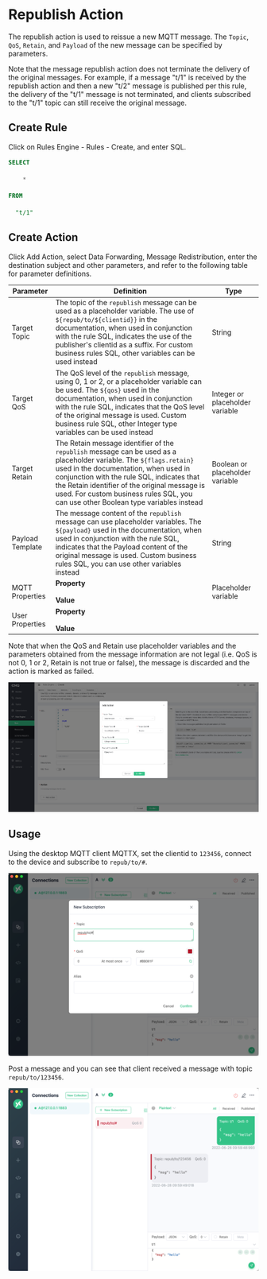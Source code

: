 # Republish Action

The republish action is used to reissue a new MQTT message. The `Topic`, `QoS`, `Retain`, and `Payload` of the new message can be specified by parameters.

Note that the message republish action does not terminate the delivery of the original messages. For example, if a message "t/1" is received by the republish action and then a new "t/2" message is published per this rule, the delivery of the "t/1" message is not terminated, and clients subscribed to the "t/1" topic can still receive the original message.

## Create Rule

Click on Rules Engine - Rules - Create, and enter SQL.

```SQL
SELECT

    *

FROM

  "t/1"
```

## Create Action

Click Add Action, select Data Forwarding, Message Redistribution, enter the destination subject and other parameters, and refer to the following table for parameter definitions.

| Parameter | Definition | Type |
| --- | --- | --- |
| Target Topic | The topic of the `republish` message can be used as a placeholder variable. The use of `${repub/to/${clientid}}` in the documentation, when used in conjunction with the rule SQL, indicates the use of the publisher's clientid as a suffix. For custom business rules SQL, other variables can be used instead | String |
| Target QoS | The QoS level of the `republish` message, using 0, 1 or 2, or a placeholder variable can be used. The `${qos}` used in the documentation, when used in conjunction with the rule SQL, indicates that the QoS level of the original message is used. Custom business rule SQL, other Integer type variables can be used instead | Integer or placeholder variable |
| Target Retain | The Retain message identifier of the `republish` message can be used as a placeholder variable. The `${flags.retain}` used in the documentation, when used in conjunction with the rule SQL, indicates that the Retain identifier of the original message is used. For custom business rules SQL, you can use other Boolean type variables instead | Boolean or placeholder variable |
| Payload Template | The message content of the `republish` message can use placeholder variables. The `${payload}` used in the documentation, when used in conjunction with the rule SQL, indicates that the Payload content of the original message is used. Custom business rules SQL, you can use other variables instead | String |
| MQTT Properties | **Property** <br /><!-- What's the purpose of specifying the MQTT property and what should be filled in this field?--> <br />  **Value** <br /> | Placeholder variable |
| User Properties | **Property** <br /><!-- What's the purpose of specifying the MQTT property and what should be filled in this field?--> <br />  **Value** <br /> |  |

Note that when the QoS and Retain use placeholder variables and the parameters obtained from the message information are not legal (i.e. QoS is not 0, 1 or 2, Retain is not true or false), the message is discarded and the action is marked as failed.

![image](./assets/rule-engine/republish/action.png)

## Usage

Using the desktop MQTT client MQTTX, set the clientid to `123456`, connect to the device and subscribe to `repub/to/#`.

![image](./assets/rule-engine/republish/mqtt_sub.png)

Post a message and you can see that client received a message with topic `repub/to/123456`.

![image](./assets/rule-engine/republish/mqtt_recv.png)
